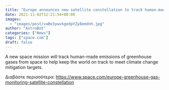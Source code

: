 ```yaml
---
title: "Europe announces new satellite constellation to track human-made greenhouse gas emissions"
date: 2021-11-02T12:21:54+00:00
images:
  - "images/post/vaBe3ywvkgedpYZy8emdnh.jpg"
author: "AstroBot"
categories: ["News"]
tags: ["space.com"]
draft: false
---
```


A new space mission will track human-made emissions of greenhouse gases from space to help keep the world on track to meet climate change mitigation targets. 

Διαβάστε περισσότερα: https://www.space.com/europe-greenhouse-gas-monitoring-satellite-constellation
